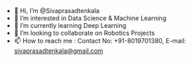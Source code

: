 - 👋 Hi, I’m @Sivaprasadtenkala
- 👀 I’m interested in Data Science & Machine Learning
- 🌱 I’m currently learning Deep Learning
- 💞️ I’m looking to collaborate on Robotics Projects
- 📫 How to reach me : Contact No: +91-8019701380, E-mail: sivaprasadtenkala@gmail.com

<!---
Sivaprasadtenkala/Sivaprasadtenkala is a ✨ special ✨ repository because its `README.md` (this file) appears on your GitHub profile.
You can click the Preview link to take a look at your changes.
--->
